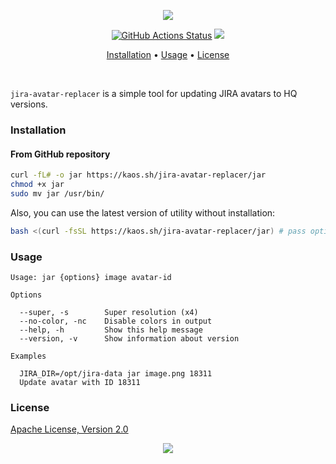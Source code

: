 <p align="center"><a href="#readme"><img src="https://gh.kaos.st/jira-avatar-replacer.svg"/></a></p>

<p align="center">
  <a href="https://github.com/essentialkaos/jira-avatars-replacer/actions"><img src="https://github.com/essentialkaos/jira-avatars-replacer/workflows/CI/badge.svg" alt="GitHub Actions Status" /></a>
  <a href="#license"><img src="https://gh.kaos.st/apache2.svg"></a>
</p>

<p align="center"><a href="#installation">Installation</a> • <a href="#usage">Usage</a> • <a href="#license">License</a></p>

<br/>

`jira-avatar-replacer` is a simple tool for updating JIRA avatars to HQ versions.

### Installation

#### From GitHub repository

```bash
curl -fL# -o jar https://kaos.sh/jira-avatar-replacer/jar
chmod +x jar
sudo mv jar /usr/bin/
```

Also, you can use the latest version of utility without installation:

```bash
bash <(curl -fsSL https://kaos.sh/jira-avatar-replacer/jar) # pass options here
```

### Usage

```
Usage: jar {options} image avatar-id

Options

  --super, -s        Super resolution (x4)
  --no-color, -nc    Disable colors in output
  --help, -h         Show this help message
  --version, -v      Show information about version

Examples

  JIRA_DIR=/opt/jira-data jar image.png 18311
  Update avatar with ID 18311

```

### License

[Apache License, Version 2.0](https://www.apache.org/licenses/LICENSE-2.0)

<p align="center"><a href="https://essentialkaos.com"><img src="https://gh.kaos.st/ekgh.svg"/></a></p>
